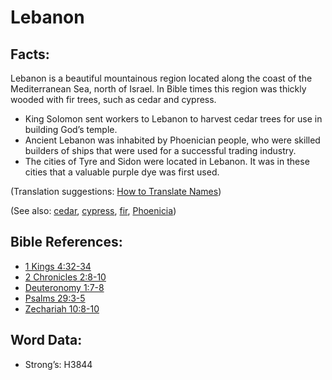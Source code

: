 # Lebanon

## Facts:

Lebanon is a beautiful mountainous region located along the coast of the Mediterranean Sea, north of Israel. In Bible times this region was thickly wooded with fir trees, such as cedar and cypress.

* King Solomon sent workers to Lebanon to harvest cedar trees for use in building God’s temple.
* Ancient Lebanon was inhabited by Phoenician people, who were skilled builders of ships that were used for a successful trading industry.
* The cities of Tyre and Sidon were located in Lebanon. It was in these cities that a valuable purple dye was first used.

(Translation suggestions: [How to Translate Names](rc://en/ta/man/translate/translate-names))

(See also: [cedar](../other/cedar.md), [cypress](../other/cypress.md), [fir](../other/fir.md), [Phoenicia](../names/phonecia.md))

## Bible References:

* [1 Kings 4:32-34](rc://en/tn/help/1ki/04/32)
* [2 Chronicles 2:8-10](rc://en/tn/help/2ch/02/08)
* [Deuteronomy 1:7-8](rc://en/tn/help/deu/01/07)
* [Psalms 29:3-5](rc://en/tn/help/psa/029/003)
* [Zechariah 10:8-10](rc://en/tn/help/zec/10/08)

## Word Data:

* Strong’s: H3844
